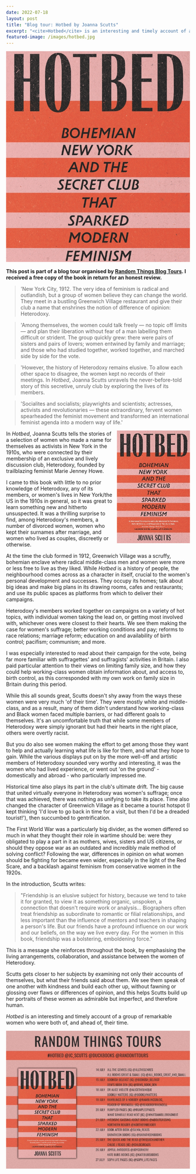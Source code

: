 ```yaml
---
date: 2022-07-18
layout: post
title: "Blog tour: Hotbed by Joanna Scutts"
excerpt: "<cite>Hotbed</cite> is an interesting and timely account of a group of remarkable women who were both of, and ahead of, their time."
featured-image: /images/hotbed.jpg
---
```


![Hotbed](/images/hotbed.jpg)

**This post is part of a blog tour organised by [Random Things Blog Tours](http://randomthingsthroughmyletterbox.blogspot.com/p/services-to-publishers-authors-blog.html). I received a free copy of the book in return for an honest review.**

> 'New York City, 1912. The very idea of feminism is radical and outlandish, but a group of women believe they can change the world. They meet in a bustling Greenwich Village restaurant and give their club a name that enshrines the notion of difference of opinion: Heterodoxy.

> 'Among themselves, the women could talk freely — no topic off limits — and plan their liberation without fear of a man labelling them difficult or strident. The group quickly grew: there were pairs of sisters and pairs of lovers; women entwined by family and marriage; and those who had studied together, worked together, and marched side by side for the vote.

> 'However, the history of Heterodoxy remains elusive. To allow each other space to disagree, the women kept no records of their meetings. In <em>Hotbed</em>, Joanna Scutts unravels the never-before-told story of this secretive, unruly club by exploring the lives of its members.

> 'Socialites and socialists; playwrights and scientists; actresses, activists and revolutionaries — these extraordinary, fervent women spearheaded the feminist movement and transformed an international feminist agenda into a modern way of life.'

<img src="/images/hotbed-200.jpg" alt="Hotbed" style="float: right; margin-bottom: 10px; margin-left: 10px;">

In <em>Hotbed</em>, Joanna Scutts tells the stories of a selection of women who made a name for themselves as activists in New York in the 1910s, who were connected by their membership of an exclusive and lively discussion club, Heterodoxy, founded by trailblazing feminist Marie Jenney Howe.

I came to this book with little to no prior knowledge of Heterodoxy, any of its members, or women's lives in New York/the US in the 1910s in general, so it was great to learn something new and hitherto unsuspected. It was a thrilling surprise to find, among Heterodoxy's members, a number of divorced women, women who kept their surnames after marriage, and women who lived as couples, discreetly or otherwise.

At the time the club formed in 1912, Greenwich Village was a scruffy, bohemian enclave where radical middle-class men and women were more or less free to live as they liked. While <em>Hotbed</em> is a history of people, the neighbourhood comes across as a character in itself, crucial to the women's personal development and successes. They occupy its homes; talk about big ideas and make big plans in its drawing rooms, cafes and restaurants; and use its public spaces as platforms from which to deliver their campaigns.

Heterodoxy's members worked together on campaigns on a variety of hot topics, with individual women taking the lead on, or getting most involved with, whichever ones were closest to their hearts. We see them making the case for women's suffrage; better working conditions and pay; reforms to race relations; marriage reform; education on and availability of birth control; pacifism; communism; and more.

I was especially interested to read about their campaign for the vote, being far more familiar with suffragettes' and suffragists' activities in Britain. I also paid particular attention to their views on limiting family size, and how they could help working-class women obtain information about, and access to, birth control, as this corresponded with my own work on family size in Britain during this period.

While this all sounds great, Scutts doesn't shy away from the ways these women were very much 'of their time'. They were mostly white and middle-class, and as a result, many of them didn't understand how working-class and Black women faced multiple barriers, or had different goals to themselves. It's an uncomfortable truth that while some members of Heterodoxy were simply ignorant but had their hearts in the right place, others were overtly racist.

But you do also see women making the effort to get among those they want to help and actually learning what life is like for them, and what they hope to gain. While the various displays put on by the more well-off and artistic members of Heterodoxy sounded very worthy and interesting, it was the women who had lived experience, or went out 'on the ground' - domestically and abroad - who particularly impressed me.

Historical time also plays its part in the club's ultimate drift. The big cause that united virtually everyone in Heterodoxy was women's suffrage; once that was achieved, there was nothing as unifying to take its place. Time also changed the character of Greenwich Village as it became a tourist hotspot (I kept thinking 'I'd love to go back in time for a visit, but then I'd be a dreaded tourist!'), then succumbed to gentrification.

The First World War was a particularly big divider, as the women differed so much in what they thought their role in wartime should be: were they obligated to play a part in it as mothers, wives, sisters and US citizens, or should they oppose war as an outdated and incredibly male method of solving conflict? Following the war, differences in opinion on what women should be fighting for became even wider, especially in the light of the Red Scare, and a backlash against feminism from conservative women in the 1920s.

In the introduction, Scutts writes:

> "Friendship is an elusive subject for history, because we tend to take it for granted, to view it as something organic, unspoken, a connection that doesn't require work or analysis... Biographers often treat friendship as subordinate to romantic or filial relationships, and less important than the influence of mentors and teachers in shaping a person's life. But our friends have a profound influence on our work and our beliefs, on the way we live every day. For the women in this book, friendship was a bolstering, emboldening force."

This is a message she reinforces throughout the book, by emphasising the living arrangements, collaboration, and assistance between the women of Heterodoxy.

Scutts gets closer to her subjects by examining not only their accounts of themselves, but what their friends said about them. We see them speak of one another with kindness and build each other up, without fawning or glossing over flaws or differences of opinion, and this helps Scutts build up her portraits of these women as admirable but imperfect, and therefore human.

<cite>Hotbed</cite> is an interesting and timely account of a group of remarkable women who were both of, and ahead of, their time.

![Hotbed blog tour banner](/images/hotbed-banner.jpg)
